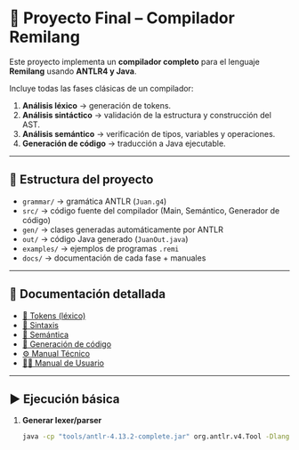 # 📘 Proyecto Final – Compilador Remilang

Este proyecto implementa un **compilador completo** para el lenguaje **Remilang** usando **ANTLR4 y Java**.  

Incluye todas las fases clásicas de un compilador:  
1. **Análisis léxico** → generación de tokens.  
2. **Análisis sintáctico** → validación de la estructura y construcción del AST.  
3. **Análisis semántico** → verificación de tipos, variables y operaciones.  
4. **Generación de código** → traducción a Java ejecutable.  

---

## 📂 Estructura del proyecto
- `grammar/` → gramática ANTLR (`Juan.g4`)  
- `src/` → código fuente del compilador (Main, Semántico, Generador de código)  
- `gen/` → clases generadas automáticamente por ANTLR  
- `out/` → código Java generado (`JuanOut.java`)  
- `examples/` → ejemplos de programas `.remi`  
- `docs/` → documentación de cada fase + manuales  

---

## 📖 Documentación detallada
- [📑 Tokens (léxico)](docs/TOKENS.md)  
- [📘 Sintaxis](docs/README-Sintaxis.md)  
- [📘 Semántica](docs/README-Semantica.md)  
- [📘 Generación de código](docs/README-Codegen.md)  
- [⚙️ Manual Técnico](docs/Manual-Tecnico.md)  
- [🧑‍💻 Manual de Usuario](docs/Manual-Usuario.md)  

---

## ▶️ Ejecución básica
1. **Generar lexer/parser**  
   ```bash
   java -cp "tools/antlr-4.13.2-complete.jar" org.antlr.v4.Tool -Dlanguage=Java -visitor -o gen grammar/Juan.g4
